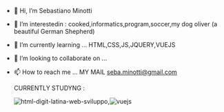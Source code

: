 
- 👋 Hi, I’m Sebastiano Minotti
- 👀 I’m interestedin  : cooked,informatics,program,soccer,my dog oliver (a beautiful German Shepherd)
- 🌱 I’m currently learning ... HTML,CSS,JS,JQUERY,VUEJS
- 💞️ I’m looking to collaborate on ...
- 📫 How to reach me ... MY MAIL seba.minotti@gmail.com
   
  CURRENTLY STUDYNG :
  
  ![html-digit-latina-web-sviluppo](https://user-images.githubusercontent.com/89351514/138189958-73192624-54ea-4daf-b9dc-70c41754ad05.png),![vuejs](https://user-images.githubusercontent.com/89351514/138190156-e08ba5cb-fecc-46fd-8f68-eeb5652b2fdc.png)









<!---
sebaminotti82/sebaminotti82 is a ✨ special ✨ repository because its `README.md` (this file) appears on your GitHub profile.
You can click the Preview link to take a look at your changes.
--->
